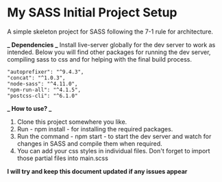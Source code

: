 # My SASS Initial Project Setup

A simple skeleton project for SASS following the 7-1 rule for architecture.

**_ Dependencies _**
Install live-server globally for the dev server to work as intended.
Below you will find other packages for running the dev server, compiling sass to css and for helping with the final build process.
```
"autoprefixer": "^9.4.3",
"concat": "^1.0.3",
"node-sass": "^4.11.0",
"npm-run-all": "^4.1.5",
"postcss-cli": "^6.1.0"
```

**_ How to use? _**

1. Clone this project somewhere you like.
2. Run - npm install - for installing the required packages.
3. Run the command - npm start - to start the dev server and watch for changes in SASS and compile them when required.
4. You can add your css styles in individual files. Don't forget to import those partial files into main.scss

**I will try and keep this document updated if any issues appear**
